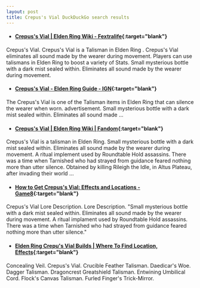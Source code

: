 ```yaml
---
layout: post
title: Crepus's Vial DuckDuckGo search results
---
```

* #### [Crepus's Vial | Elden Ring Wiki - Fextralife](https://eldenring.wiki.fextralife.com/Crepus's+Vial){:target="blank"}
Crepus's Vial. Crepus's Vial is a Talisman in Elden Ring . Crepus's Vial eliminates all sound made by the wearer during movement. Players can use talismans in Elden Ring to boost a variety of Stats. Small mysterious bottle with a dark mist sealed within. Eliminates all sound made by the wearer during movement.
* #### [Crepus's Vial - Elden Ring Guide - IGN](https://www.ign.com/wikis/elden-ring/Crepus's_Vial){:target="blank"}
The Crepus's Vial is one of the Talisman items in Elden Ring that can silence the wearer when worn. advertisement. Small mysterious bottle with a dark mist sealed within. Eliminates all sound made ...
* #### [Crepus's Vial | Elden Ring Wiki | Fandom](https://eldenring.fandom.com/wiki/Crepus's_Vial){:target="blank"}
Crepus's Vial is a talisman in Elden Ring. Small mysterious bottle with a dark mist sealed within. Eliminates all sound made by the wearer during movement. A ritual implement used by Roundtable Hold assassins. There was a time when Tarnished who had strayed from guidance feared nothing more than utter silence. Obtained by killing Rileigh the Idle, in Altus Plateau, after invading their world ...
* #### [How to Get Crepus's Vial: Effects and Locations - Game8](https://game8.co/games/Elden-Ring/archives/373674){:target="blank"}
Crepus's Vial Lore Description. Lore Description. "Small mysterious bottle with a dark mist sealed within. Eliminates all sound made by the wearer during movement. A ritual implament used by Roundtable Hold assassins. There was a time when Tarnished who had strayed from guidance feared nothing more than utter silence."
* #### [Elden Ring Crepu's Vial Builds | Where To Find Location, Effects](https://rankedboost.com/elden-ring/crepus-vial/){:target="blank"}
Concealing Veil. Crepus's Vial. Crucible Feather Talisman. Daedicar's Woe. Dagger Talisman. Dragoncrest Greatshield Talisman. Entwining Umbilical Cord. Flock's Canvas Talisman. Furled Finger's Trick-Mirror.
